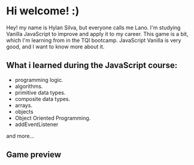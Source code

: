 # Hi welcome! :)

Hey! my name is Hylan Silva, but everyone calls me Lano.
I'm studying Vanilla JavaScript to improve and apply it to my career. 
This game is a bit, which I'm learning from in the TQI bootcamp. 
JavaScript Vanilla is very good, and I want to know more about it.

## What i learned during the JavaScript course:

* programming logic.
* algorithms.
* primitive data types.
* composite data types.
* arrays.
* objects
* Object Oriented Programming.
* addEventListener

and more...

## Game preview


